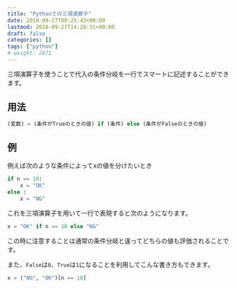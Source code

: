 ```yaml
---
title: "Pythonでの三項演算子"
date: 2018-09-27T00:25:43+00:00
lastmod: 2018-09-27T14:28:31+00:00
draft: false
categories: []
tags: ["python"]
# weight: 2871
---
```

三項演算子を使うことで代入の条件分岐を一行でスマートに記述することができます。

## 用法
```py
(変数) = (条件がTrueのときの値) if (条件) else (条件がFalseのときの値)
```
## 例
例えば次のような条件によってxの値を分けたいとき  

```py
if n == 10:
    x = "OK"
else :
    x = "NG"
```

これを三項演算子を用いて一行で表現すると次のようになります。  

```py
x = "OK" if n == 10 else "NG"
```

この時に注意することは通常の条件分岐と違ってどちらの値も評価されることです。  


また、`False`は`0`、`True`は`1`になることを利用してこんな書き方もできます。  

```py
x = ("NG", "OK")[n == 10]
```

